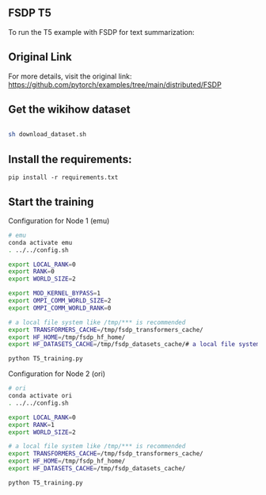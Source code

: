 ## FSDP T5
To run the T5 example with FSDP for text summarization:

## Original Link
For more details, visit the original link: https://github.com/pytorch/examples/tree/main/distributed/FSDP


## Get the wikihow dataset
```bash

sh download_dataset.sh

```

## Install the requirements:
~~~
pip install -r requirements.txt
~~~


## Start the training 

Configuration for Node 1 (emu)

```bash
# emu
conda activate emu
. ../../config.sh

export LOCAL_RANK=0
export RANK=0
export WORLD_SIZE=2

export MOD_KERNEL_BYPASS=1
export OMPI_COMM_WORLD_SIZE=2
export OMPI_COMM_WORLD_RANK=0

# a local file system like /tmp/*** is recommended
export TRANSFORMERS_CACHE=/tmp/fsdp_transformers_cache/
export HF_HOME=/tmp/fsdp_hf_home/
export HF_DATASETS_CACHE=/tmp/fsdp_datasets_cache/# a local file system like /tmp is recommended

python T5_training.py
```

Configuration for Node 2 (ori)

```bash
# ori
conda activate ori
. ../../config.sh

export LOCAL_RANK=0
export RANK=1
export WORLD_SIZE=2

# a local file system like /tmp/*** is recommended
export TRANSFORMERS_CACHE=/tmp/fsdp_transformers_cache/
export HF_HOME=/tmp/fsdp_hf_home/
export HF_DATASETS_CACHE=/tmp/fsdp_datasets_cache/

python T5_training.py
```
